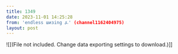 ```yaml
---
title: 1349
date: 2023-11-01 14:25:28
from: 'endless шизing ⍼' (channel1162404975)
layout: post
---
```


![[(File not included. Change data exporting settings to download.)]]


